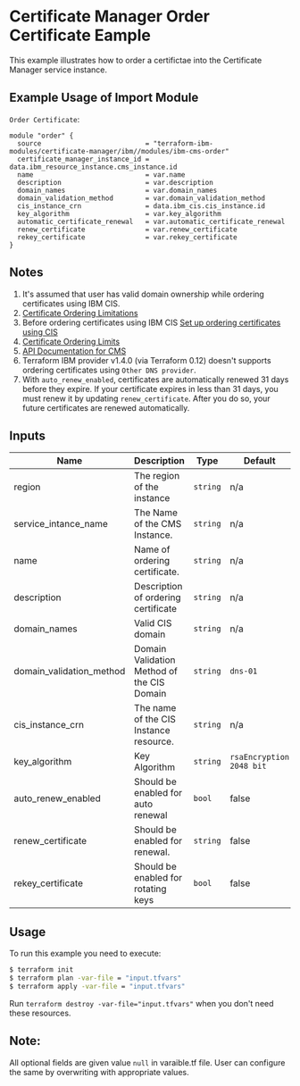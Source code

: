 # Certificate Manager Order Certificate Eample

This example illustrates how to  order a certifictae into the Certificate Manager service instance.


## Example Usage of Import Module

`Order Certificate`:

```hcl
module "order" {
  source                          = "terraform-ibm-modules/certificate-manager/ibm//modules/ibm-cms-order"
  certificate_manager_instance_id = data.ibm_resource_instance.cms_instance.id
  name                            = var.name
  description                     = var.description
  domain_names                    = var.domain_names
  domain_validation_method        = var.domain_validation_method
  cis_instance_crn                = data.ibm_cis.cis_instance.id
  key_algorithm                   = var.key_algorithm
  automatic_certificate_renewal   = var.automatic_certificate_renewal
  renew_certificate               = var.renew_certificate
  rekey_certificate               = var.rekey_certificate
}

```

## Notes

1. It's assumed that user has valid domain ownership while ordering certificates using IBM CIS.
2. [ Certificate Ordering Limitations ](https://cloud.ibm.com/docs/certificate-manager?topic=certificate-manager-ordering-certificates#certificate-ordering-limitations)
3. Before ordering certificates using IBM CIS [ Set up ordering certificates using CIS ](https://cloud.ibm.com/docs/certificate-manager?topic=certificate-manager-ordering-certificates#cis)
4. [ Certificate Ordering Limits ](https://cloud.ibm.com/docs/certificate-manager?topic=certificate-manager-limits#api-limits)
5. [ API Documentation for CMS ](https://cloud.ibm.com/apidocs/certificate-manager)
6. Terraform IBM provider v1.4.0 (via Terraform 0.12) doesn't supports ordering certificates using `Other DNS provider`.
7. With `auto_renew_enabled`, certificates are automatically renewed 31 days before they expire. If your certificate expires in less than 31 days, you must renew it by updating `renew_certificate`. After you do so, your future certificates are renewed automatically.


<!-- BEGINNING OF PRE-COMMIT-TERRAFORM DOCS HOOK -->
## Inputs

| Name                            | Description                               |Type    |Default           |Required|
|---------------------------------|-------------------------------------------|--------|------------------------|---|
| region                          | The region of the instance                |`string`| n/a                    |yes|
| service_intance_name            | The Name of the CMS Instance.             |`string`| n/a                    |yes|
| name                            | Name of ordering certificate.             |`string`| n/a                    |yes|
| description                     | Description of ordering certificate       |`string`| n/a                    |no |
| domain_names                    | Valid CIS domain                          |`string`| n/a                    |yes|
| domain_validation_method        | Domain Validation Method of the CIS Domain|`string`|`dns-01 `               |yes|
| cis_instance_crn                | The name of the CIS Instance resource.    |`string`| n/a                    |yes|
| key_algorithm                   | Key Algorithm                             |`string`|`rsaEncryption 2048 bit`|no |
| auto_renew_enabled              | Should be enabled for auto renewal        |`bool`  | false                  |no |
| renew_certificate               | Should be enabled for renewal.            |`string`| false                  |no |
| rekey_certificate               | Should be enabled for rotating keys       |`bool`  | false                  |no |

<!-- END OF PRE-COMMIT-TERRAFORM DOCS HOOK -->
 
 ## Usage

To run this example you need to execute:

```bash
$ terraform init
$ terraform plan -var-file = "input.tfvars"
$ terraform apply -var-file = "input.tfvars"
```

Run `terraform destroy -var-file="input.tfvars"` when you don't need these resources.

 ## Note:
 All optional fields are given value `null` in varaible.tf file. User can configure the same by overwriting with appropriate values.